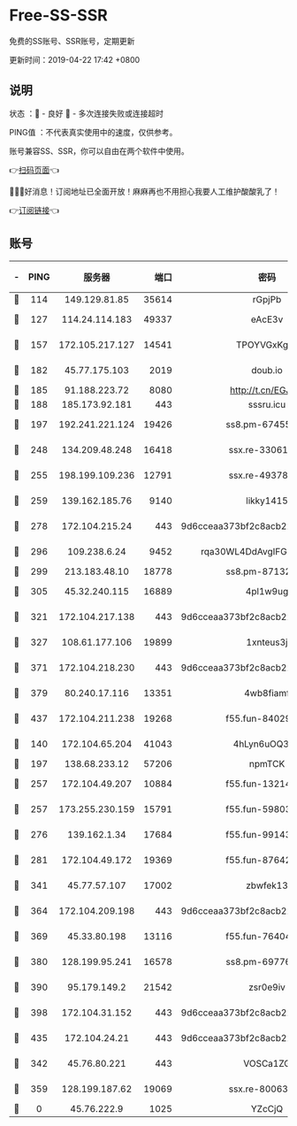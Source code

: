 # Free-SS-SSR

免费的SS账号、SSR账号，定期更新

更新时间：2019-04-22 17:42 +0800

## 说明

状态     ：🙂 - 良好 🙁 - 多次连接失败或连接超时

PING值   ：不代表真实使用中的速度，仅供参考。

账号兼容SS、SSR，你可以自由在两个软件中使用。

👉[扫码页面](https://liesauer.github.io/Free-SS-SSR/)👈

🎉🎉🎉好消息！订阅地址已全面开放！麻麻再也不用担心我要人工维护酸酸乳了！

👉[订阅链接](https://www.liesauer.net/yogurt/subscribe?ACCESS_TOKEN=DAYxR3mMaZAsaqUb)👈

## 账号

|-|PING|服务器|端口|密码|加密方式|区域|
|:----:|:----:|:-----:|-----:|:----:|:----:|:----:|
|🙂|114|149.129.81.85|35614|rGpjPb|rc4-md5|CN|
|🙂|127|114.24.114.183|49337|eAcE3v|chacha20-ietf|TW|
|🙂|157|172.105.217.127|14541|TPOYVGxKglpi|aes-256-cfb|JP|
|🙂|182|45.77.175.103|2019|doub.io|aes-128-ctr|SG|
|🙂|185|91.188.223.72|8080|http://t.cn/EGJIyrl|rc4-md5|RU|
|🙂|188|185.173.92.181|443|sssru.icu|rc4-md5|RU|
|🙂|197|192.241.221.124|19426|ss8.pm-67455656|aes-256-cfb|US|
|🙂|248|134.209.48.248|16418|ssx.re-33061012|aes-256-cfb|US|
|🙂|255|198.199.109.236|12791|ssx.re-49378224|aes-256-cfb|US|
|🙂|259|139.162.185.76|9140|likky1415|aes-256-cfb|DE|
|🙂|278|172.104.215.24|443|9d6cceaa373bf2c8acb22e60b6a58be6|aes-256-cfb|US|
|🙂|296|109.238.6.24|9452|rqa30WL4DdAvgIFG6Fs3znzTa|aes-256-cfb|FR|
|🙂|299|213.183.48.10|18778|ss8.pm-87132354|rc4-md5|RU|
|🙂|305|45.32.240.115|16889|4pl1w9ug|aes-256-cfb|AU|
|🙂|321|172.104.217.138|443|9d6cceaa373bf2c8acb22e60b6a58be6|aes-256-cfb|US|
|🙂|327|108.61.177.106|19899|1xnteus3j|aes-256-cfb|FR|
|🙂|371|172.104.218.230|443|9d6cceaa373bf2c8acb22e60b6a58be6|aes-256-cfb|US|
|🙂|379|80.240.17.116|13351|4wb8fiamf|aes-256-cfb|DE|
|🙂|437|172.104.211.238|19268|f55.fun-84029225|aes-256-cfb|US|
|🙂|140|172.104.65.204|41043|4hLyn6uOQ3hU|aes-256-cfb|JP|
|🙂|197|138.68.233.12|57206|npmTCK|rc4-md5|US|
|🙂|257|172.104.49.207|10884|f55.fun-13214951|aes-256-cfb|SG|
|🙂|257|173.255.230.159|15791|f55.fun-59803167|aes-256-cfb|US|
|🙂|276|139.162.1.34|17684|f55.fun-99143275|aes-256-cfb|SG|
|🙂|281|172.104.49.172|19369|f55.fun-87642151|aes-256-cfb|SG|
|🙂|341|45.77.57.107|17002|zbwfek13|aes-256-cfb|GB|
|🙂|364|172.104.209.198|443|9d6cceaa373bf2c8acb22e60b6a58be6|aes-256-cfb|US|
|🙂|369|45.33.80.198|13116|f55.fun-76404127|aes-256-cfb|US|
|🙂|380|128.199.95.241|16578|ss8.pm-69776510|aes-256-cfb|SG|
|🙂|390|95.179.149.2|21542|zsr0e9iv|aes-256-cfb|NL|
|🙂|398|172.104.31.152|443|9d6cceaa373bf2c8acb22e60b6a58be6|aes-256-cfb|US|
|🙂|435|172.104.24.21|443|9d6cceaa373bf2c8acb22e60b6a58be6|aes-256-cfb|US|
|🙁|342|45.76.80.221|443|VOSCa1ZG|aes-256-cfb|DE|
|🙁|359|128.199.187.62|19069|ssx.re-80063922|aes-256-cfb|SG|
|🙁|0|45.76.222.9|1025|YZcCjQ|rc4-md5|JP|
